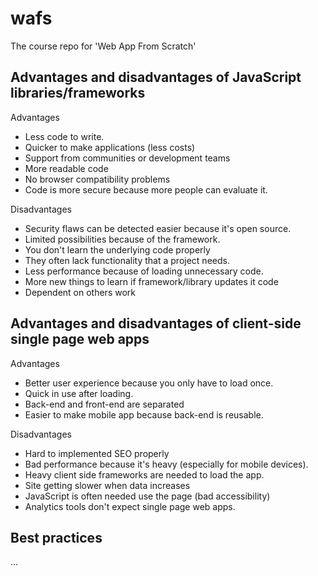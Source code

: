 # wafs
The course repo for 'Web App From Scratch'

## Advantages and disadvantages of JavaScript libraries/frameworks

Advantages
* Less code to write.
* Quicker to make applications (less costs)
* Support from communities or development teams
* More readable code
* No browser compatibility problems
* Code is more secure because more people can evaluate it.
 
Disadvantages
* Security flaws can be detected easier because it's open source.
* Limited possibilities because of the framework.
* You don't learn the underlying code properly
* They often lack functionality that a project needs. 
* Less performance because of loading unnecessary code.
* More new things to learn if framework/library updates it code 
* Dependent on others work

## Advantages and disadvantages of client-side single page web apps

Advantages
* Better user experience because you only have to load once.
* Quick in use after loading.
* Back-end and front-end are separated
* Easier to make mobile app because back-end is reusable.

Disadvantages
* Hard to implemented SEO properly
* Bad performance because it's heavy (especially for mobile devices).
* Heavy client side frameworks are needed to load the app.
* Site getting slower when data increases
* JavaScript is often needed use the page (bad accessibility)
* Analytics tools don't expect single page web apps.

## Best practices
...
